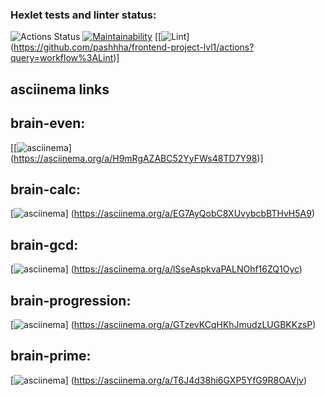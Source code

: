 ### Hexlet tests and linter status:
![Actions Status](/workflows/hexlet-check/badge.svg)
[![Maintainability](https://api.codeclimate.com/v1/badges/a99a88d28ad37a79dbf6/maintainability)](https://codeclimate.com/github/codeclimate/codeclimate/maintainability)
[[![Lint](https://github.com/pashhha/frontend-project-lvl1/workflows/Lint/badge.svg)] (https://github.com/pashhha/frontend-project-lvl1/actions?query=workflow%3ALint)]

## asciinema links


 ## brain-even: 
 
 [[![asciinema](https://asciinema.org/a/H9mRgAZABC52YyFWs48TD7Y98.png)] (https://asciinema.org/a/H9mRgAZABC52YyFWs48TD7Y98)]
 
 ## brain-calc: 
 
 [![asciinema](https://asciinema.org/a/EG7AyQobC8XUvybcbBTHvH5A9.png)] (https://asciinema.org/a/EG7AyQobC8XUvybcbBTHvH5A9)

## brain-gcd:
 
[![asciinema](https://asciinema.org/a/lSseAspkvaPALNOhf16ZQ1Oyc.png)] (https://asciinema.org/a/lSseAspkvaPALNOhf16ZQ1Oyc) 

## brain-progression: 

[![asciinema](https://asciinema.org/a/GTzevKCqHKhJmudzLUGBKKzsP.png)] (https://asciinema.org/a/GTzevKCqHKhJmudzLUGBKKzsP)

## brain-prime:

 [![asciinema](https://asciinema.org/a/T6J4d38hi6GXP5YfG9R8OAVjv.png)] (https://asciinema.org/a/T6J4d38hi6GXP5YfG9R8OAVjv)
